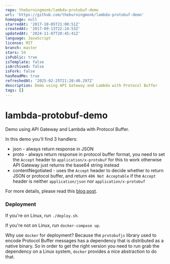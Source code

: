 ```yaml
---
repo: theburningmonk/lambda-protobuf-demo
url: 'https://github.com/theburningmonk/lambda-protobuf-demo'
homepage: null
starredAt: '2017-10-05T21:00:51Z'
createdAt: '2017-09-13T22:24:53Z'
updatedAt: '2024-11-07T20:45:41Z'
language: JavaScript
license: MIT
branch: master
stars: 54
isPublic: true
isTemplate: false
isArchived: false
isFork: false
hasReadMe: true
refreshedAt: '2025-02-25T21:20:40.297Z'
description: Demo using API Gateway and Lambda with Protocol Buffer
tags: []
---
```


# lambda-protobuf-demo

Demo using API Gateway and Lambda with Protocol Buffer.

In this demo you'll find 3 handlers:

* json - always return response in JSON
* proto - always return response in protocol buffer format, you need to set the
`Accept` header to `application/x-protobuf` for this to work otherwise API Gateway
just returns the base64 string instead
* contentNegotiated - uses the `Accept` header to decide whether to return JSON
or protocol buffer, and return `406 Not Acceptable` if the `Accept` header is 
neither `application/json` nor `application/x-protobuf`

For more details, please read this [blog post](https://medium.com/@theburningmonk/using-protocol-buffers-with-api-gateway-and-aws-lambda-22c3804f3e76).

### Deployment

If you're on Linux, run `./deploy.sh`.

If you're not on Linux, run `docker-compose up`.

Why use `docker` for deployment? Because the `protobufjs` library used to encode
Protocol Buffer messages has a dependency that is distributed as a native
binary. So in order to get the right version you need to run grab the dependency
on a Linux system, `docker` provides a nice abstraction to do that.
